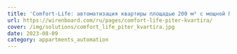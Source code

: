 ```yaml
---
title: 'Comfort-Life: автоматизация квартиры площадью 200 м² с мощной ПВУ'
url: https://wirenboard.com/ru/pages/comfort-life-piter-kvartira/
cover: /img/solutions/comfort_life_piter_kvartira.jpg
date: 2023-08-09
category: appartments_automation
---
```

